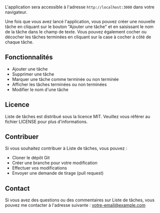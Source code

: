 L'application sera accessible à l'adresse `http://localhost:3000` dans votre navigateur.

Une fois que vous avez lancé l'application, vous pouvez créer une nouvelle tâche en cliquant sur le bouton "Ajouter une tâche" et en saisissant le nom de la tâche dans le champ de texte. Vous pouvez également cocher ou décocher les tâches terminées en cliquant sur la case à cocher à côté de chaque tâche.

## Fonctionnalités

- Ajouter une tâche
- Supprimer une tâche
- Marquer une tâche comme terminée ou non terminée
- Afficher les tâches terminées ou non terminées
- Modifier le nom d'une tâche



## Licence

Liste de tâches est distribué sous la licence MIT. Veuillez vous référer au fichier LICENSE pour plus d'informations.

## Contribuer

Si vous souhaitez contribuer à Liste de tâches, vous pouvez :

- Cloner le dépôt Git
- Créer une branche pour votre modification
- Effectuer vos modifications
- Envoyer une demande de tirage (pull request)

## Contact

Si vous avez des questions ou des commentaires sur Liste de tâches, vous pouvez me contacter à l'adresse suivante : votre-email@example.com